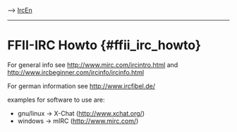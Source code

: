 \--\> [IrcEn](IrcEn "wikilink")

------------------------------------------------------------------------

# FFII-IRC Howto {#ffii_irc_howto}

For general info see <http://www.mirc.com/ircintro.html> and
<http://www.ircbeginner.com/ircinfo/ircinfo.html>

For german information see <http://www.ircfibel.de/>

examples for software to use are:

-   gnu/linux -\> X-Chat (http://www.xchat.org/)
-   windows -\> mIRC (http://www.mirc.com/)
